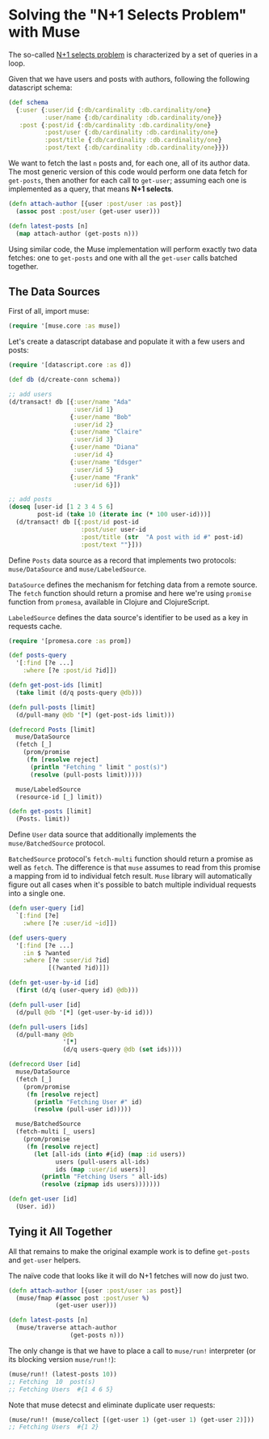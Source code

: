 # Solving the "N+1 Selects Problem" with Muse

The so-called [N+1 selects problem](http://ocharles.org.uk/blog/posts/2014-03-24-queries-in-loops-without-a-care-in-the-world.html) is characterized by a set of queries in a loop.

Given that we have users and posts with authors, following the following datascript schema:

```clojure
(def schema
  {:user {:user/id {:db/cardinality :db.cardinality/one}
          :user/name {:db/cardinality :db.cardinality/one}}
   :post {:post/id {:db/cardinality :db.cardinality/one}
          :post/user {:db/cardinality :db.cardinality/one}
          :post/title {:db/cardinality :db.cardinality/one}
          :post/text {:db/cardinality :db.cardinality/one}}})
```

We want to fetch the last `n` posts and, for each one, all of its author data. The most generic version of this code would perform one data fetch for `get-posts`, then another for each call to `get-user`; assuming each one is implemented as a query, that means **N+1 selects**.

```clojure
(defn attach-author [{user :post/user :as post}]
  (assoc post :post/user (get-user user)))

(defn latest-posts [n]
  (map attach-author (get-posts n)))
```


Using similar code, the Muse implementation will perform exactly two data fetches: one to `get-posts` and one with all the `get-user` calls batched together.

## The Data Sources

First of all, import muse:

```clojure
(require '[muse.core :as muse])
```

Let's create a datascript database and populate it with a few users and posts:

```clojure
(require '[datascript.core :as d])

(def db (d/create-conn schema))

;; add users
(d/transact! db [{:user/name "Ada"
                  :user/id 1}
                 {:user/name "Bob"
                  :user/id 2}
                 {:user/name "Claire"
                  :user/id 3}
                 {:user/name "Diana"
                  :user/id 4}
                 {:user/name "Edsger"
                  :user/id 5}
                 {:user/name "Frank"
                  :user/id 6}])

;; add posts
(doseq [user-id [1 2 3 4 5 6]
        post-id (take 10 (iterate inc (* 100 user-id)))]
  (d/transact! db [{:post/id post-id
                    :post/user user-id
                    :post/title (str  "A post with id #" post-id)
                    :post/text ""}]))
```

Define `Posts` data source as a record that implements two protocols: `muse/DataSource` and `muse/LabeledSource`.

`DataSource` defines the mechanism for fetching data from a remote source. The `fetch` function should return a promise and here we're using `promise` function from `promesa`, available in Clojure and ClojureScript.

`LabeledSource` defines the data source's identifier to be used as a key in requests cache.

```clojure
(require '[promesa.core :as prom])

(def posts-query
  '[:find [?e ...]
    :where [?e :post/id ?id]])

(defn get-post-ids [limit]
  (take limit (d/q posts-query @db)))

(defn pull-posts [limit]
  (d/pull-many @db '[*] (get-post-ids limit)))

(defrecord Posts [limit]
  muse/DataSource
  (fetch [_]
    (prom/promise
     (fn [resolve reject]
      (println "Fetching " limit " post(s)")
      (resolve (pull-posts limit)))))

  muse/LabeledSource
  (resource-id [_] limit))

(defn get-posts [limit]
  (Posts. limit))
```

Define `User` data source that additionally implements the `muse/BatchedSource` protocol.

`BatchedSource` protocol's `fetch-multi` function should return a promise as well as `fetch`. The difference is that `muse` assumes to read from this promise a mapping from id to individual fetch result. `Muse` library will automatically figure out all cases when it's possible to batch multiple individual requests into a single one.

```clojure
(defn user-query [id]
  `[:find [?e]
    :where [?e :user/id ~id]])

(def users-query
  '[:find [?e ...]
    :in $ ?wanted
    :where [?e :user/id ?id]
           [(?wanted ?id)]])

(defn get-user-by-id [id]
  (first (d/q (user-query id) @db)))

(defn pull-user [id]
  (d/pull @db '[*] (get-user-by-id id)))

(defn pull-users [ids]
  (d/pull-many @db
               '[*]
               (d/q users-query @db (set ids))))

(defrecord User [id]
  muse/DataSource
  (fetch [_]
    (prom/promise
     (fn [resolve reject]
       (println "Fetching User #" id)
       (resolve (pull-user id)))))

  muse/BatchedSource
  (fetch-multi [_ users]
    (prom/promise
     (fn [resolve reject]
       (let [all-ids (into #{id} (map :id users))
             users (pull-users all-ids)
             ids (map :user/id users)]
         (println "Fetching Users " all-ids)
         (resolve (zipmap ids users)))))))

(defn get-user [id]
  (User. id))
```

## Tying it All Together

All that remains to make the original example work is to define `get-posts` and `get-user` helpers.

The naïve code that looks like it will do N+1 fetches will now do just two.

```clojure
(defn attach-author [{user :post/user :as post}]
  (muse/fmap #(assoc post :post/user %)
             (get-user user)))

(defn latest-posts [n]
  (muse/traverse attach-author
                 (get-posts n)))
```

The only change is that we have to place a call to `muse/run!`  interpreter (or its blocking version `muse/run!!`):

```clojure
(muse/run!! (latest-posts 10))
;; Fetching  10  post(s)
;; Fetching Users  #{1 4 6 5}
```

Note that muse detecst and eliminate duplicate user requests:

```clojure
(muse/run!! (muse/collect [(get-user 1) (get-user 1) (get-user 2)]))
;; Fetching Users  #{1 2}
```
